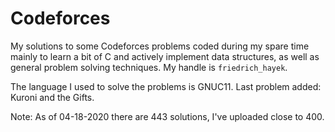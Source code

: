 # Codeforces
My solutions to some Codeforces problems coded during my spare time mainly to learn a bit of C and actively implement data structures, as well as general problem solving techniques. My handle is `friedrich_hayek`.

The language I used to solve the problems is GNUC11. Last problem added: Kuroni and the Gifts.

Note: As of 04-18-2020 there are 443 solutions, I've uploaded close to 400.
